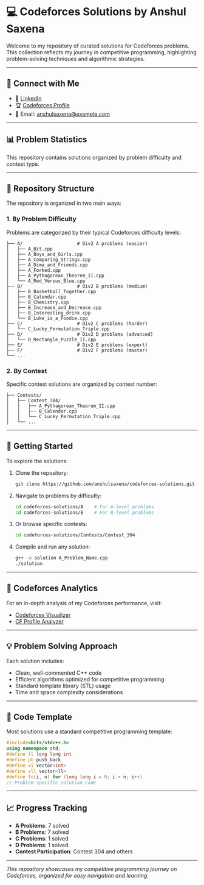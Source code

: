 # 💻 Codeforces Solutions by Anshul Saxena

Welcome to my repository of curated solutions for Codeforces problems.  
This collection reflects my journey in competitive programming, highlighting problem-solving techniques and algorithmic strategies.

---

## 🔗 Connect with Me

- 💼 [LinkedIn](https://www.linkedin.com/in/anshulsaxena0)
- 🏆 [Codeforces Profile](https://codeforces.com/profile/ansh001kt)
- 📧 Email: [anshulsaxena@example.com](mailto:f20221041@hyderabad.bits-pilani.ac.in)

---

## 📊 Problem Statistics

This repository contains solutions organized by problem difficulty and contest type.

---

## 📁 Repository Structure

The repository is organized in two main ways:

### 1. By Problem Difficulty
Problems are categorized by their typical Codeforces difficulty levels:

```
├── A/                    # Div2 A problems (easier)
│   ├── A_Bit.cpp
│   ├── A_Boys_and_Girls.cpp
│   ├── A_Comparing_Strings.cpp
│   ├── A_Dima_and_Friends.cpp
│   ├── A_Forked.cpp
│   ├── A_Pythagorean_Theorem_II.cpp
│   └── A_Red_Versus_Blue.cpp
├── B/                    # Div2 B problems (medium)
│   ├── B_Basketball_Together.cpp
│   ├── B_Calendar.cpp
│   ├── B_Chemistry.cpp
│   ├── B_Increase_and_Decrease.cpp
│   ├── B_Interesting_drink.cpp
│   └── B_Luke_is_a_Foodie.cpp
├── C/                    # Div2 C problems (harder)
│   └── C_Lucky_Permutation_Triple.cpp
├── D/                    # Div2 D problems (advanced)
│   └── D_Rectangle_Puzzle_II.cpp
├── E/                    # Div2 E problems (expert)
├── F/                    # Div2 F problems (master)
└── ...
```

### 2. By Contest
Specific contest solutions are organized by contest number:

```
├── Contests/
│   ├── Contest_304/
│   │   ├── A_Pythagorean_Theorem_II.cpp
│   │   ├── B_Calendar.cpp
│   │   └── C_Lucky_Permutation_Triple.cpp
│   └── ...
```

---

## 🚀 Getting Started

To explore the solutions:

1. Clone the repository:
   ```bash
   git clone https://github.com/anshulsaxena/codeforces-solutions.git
   ```

2. Navigate to problems by difficulty:
   ```bash
   cd codeforces-solutions/A    # For A-level problems
   cd codeforces-solutions/B    # For B-level problems
   ```

3. Or browse specific contests:
   ```bash
   cd codeforces-solutions/Contests/Contest_304
   ```

4. Compile and run any solution:
   ```bash
   g++ -o solution A_Problem_Name.cpp
   ./solution
   ```

---

## 🧠 Codeforces Analytics

For an in-depth analysis of my Codeforces performance, visit:

- [Codeforces Visualizer](https://cfviz.netlify.app/?handle=ansh001kt)
- [CF Profile Analyzer](https://cf-pr-analyst.netlify.app/)

---

## 💡 Problem Solving Approach

Each solution includes:
- Clean, well-commented C++ code
- Efficient algorithms optimized for competitive programming
- Standard template library (STL) usage
- Time and space complexity considerations

---

## 🔧 Code Template

Most solutions use a standard competitive programming template:

```cpp
#include<bits/stdc++.h>
using namespace std;
#define ll long long int
#define pb push_back
#define vi vector<int>
#define vll vector<ll>
#define fo(i, n) for (long long i = 0; i < n; i++)
// Problem-specific solution code
```

---

## 📈 Progress Tracking

- **A Problems**: 7 solved
- **B Problems**: 7 solved
- **C Problems**: 1 solved
- **D Problems**: 1 solved
- **Contest Participation**: Contest 304 and others

---

*This repository showcases my competitive programming journey on Codeforces, organized for easy navigation and learning.*
